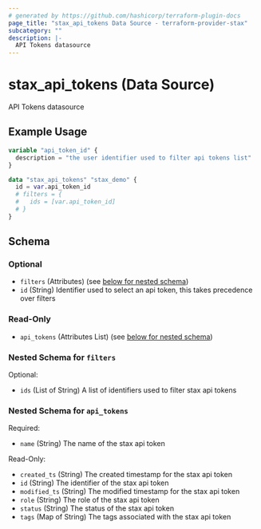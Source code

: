 ```yaml
---
# generated by https://github.com/hashicorp/terraform-plugin-docs
page_title: "stax_api_tokens Data Source - terraform-provider-stax"
subcategory: ""
description: |-
  API Tokens datasource
---
```


# stax_api_tokens (Data Source)

API Tokens datasource

## Example Usage

```terraform
variable "api_token_id" {
  description = "the user identifier used to filter api tokens list"
}

data "stax_api_tokens" "stax_demo" {
  id = var.api_token_id
  # filters = {
  #   ids = [var.api_token_id]
  # }
}
```

<!-- schema generated by tfplugindocs -->
## Schema

### Optional

- `filters` (Attributes) (see [below for nested schema](#nestedatt--filters))
- `id` (String) Identifier used to select an api token, this takes precedence over filters

### Read-Only

- `api_tokens` (Attributes List) (see [below for nested schema](#nestedatt--api_tokens))

<a id="nestedatt--filters"></a>
### Nested Schema for `filters`

Optional:

- `ids` (List of String) A list of identifiers used to filter stax api tokens


<a id="nestedatt--api_tokens"></a>
### Nested Schema for `api_tokens`

Required:

- `name` (String) The name of the stax api token

Read-Only:

- `created_ts` (String) The created timestamp for the stax api token
- `id` (String) The identifier of the stax api token
- `modified_ts` (String) The modified timestamp for the stax api token
- `role` (String) The role of the stax api token
- `status` (String) The status of the stax api token
- `tags` (Map of String) The tags associated with the stax api token
